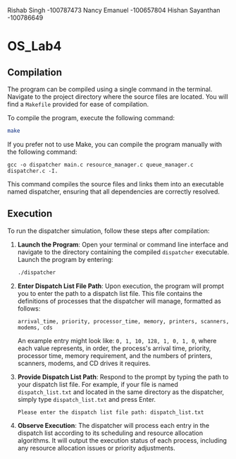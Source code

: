 Rishab Singh -100787473
Nancy Emanuel -100657804
Hishan Sayanthan -100786649


# OS_Lab4

## Compilation

The program can be compiled using a single command in the terminal. Navigate to the project directory where the source files are located. You will find a `Makefile` provided for ease of compilation. 

To compile the program, execute the following command:

```bash
make
```


If you prefer not to use Make, you can compile the program manually with the following command:

````
gcc -o dispatcher main.c resource_manager.c queue_manager.c dispatcher.c -I.
````

This command compiles the source files and links them into an executable named dispatcher, ensuring that all dependencies are correctly resolved.

## Execution

To run the dispatcher simulation, follow these steps after compilation:

1. **Launch the Program**: Open your terminal or command line interface and navigate to the directory containing the compiled `dispatcher` executable. Launch the program by entering:

    ```bash
    ./dispatcher
    ```

2. **Enter Dispatch List File Path**: Upon execution, the program will prompt you to enter the path to a dispatch list file. This file contains the definitions of processes that the dispatcher will manage, formatted as follows:

    ```plaintext
    arrival_time, priority, processor_time, memory, printers, scanners, modems, cds
    ```

    An example entry might look like: `0, 1, 10, 128, 1, 0, 1, 0`, where each value represents, in order, the process's arrival time, priority, processor time, memory requirement, and the numbers of printers, scanners, modems, and CD drives it requires.

3. **Provide Dispatch List Path**: Respond to the prompt by typing the path to your dispatch list file. For example, if your file is named `dispatch_list.txt` and located in the same directory as the dispatcher, simply type `dispatch_list.txt` and press Enter.

    ```bash
    Please enter the dispatch list file path: dispatch_list.txt
    ```

4. **Observe Execution**: The dispatcher will process each entry in the dispatch list according to its scheduling and resource allocation algorithms. It will output the execution status of each process, including any resource allocation issues or priority adjustments.
